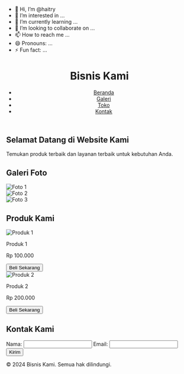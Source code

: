 - 👋 Hi, I’m @haitry
- 👀 I’m interested in ...
- 🌱 I’m currently learning ...
- 💞️ I’m looking to collaborate on ...
- 📫 How to reach me ...
- 😄 Pronouns: ...
- ⚡ Fun fact: ...

<!---
haitry/haitry is a ✨ special ✨ repository because its `README.md` (this file) appears on your GitHub profile.
You can click the Preview link to take a look at your changes.
--->
<!DOCTYPE html>
<html lang="id">
<head>
  <meta charset="UTF-8">
  <meta name="viewport" content="width=device-width, initial-scale=1.0">
  <title>Website Bisnis</title>
  <link rel="stylesheet" href="styles.css">
</head>
<body>
  <header>
    <div class="logo">
      <h1>Bisnis Kami</h1>
    </div>
    <nav>
      <ul>
        <li><a href="#">Beranda</a></li>
        <li><a href="#gallery">Galeri</a></li>
        <li><a href="#shop">Toko</a></li>
        <li><a href="#contact">Kontak</a></li>
      </ul>
    </nav>
  </header>

  <section class="hero">
    <h2>Selamat Datang di Website Kami</h2>
    <p>Temukan produk terbaik dan layanan terbaik untuk kebutuhan Anda.</p>
  </section>

  <section id="gallery" class="gallery">
    <h2>Galeri Foto</h2>
    <div class="gallery-grid">
      <div class="gallery-item"><img src="image1.jpg" alt="Foto 1"></div>
      <div class="gallery-item"><img src="image2.jpg" alt="Foto 2"></div>
      <div class="gallery-item"><img src="image3.jpg" alt="Foto 3"></div>
    </div>
  </section>

  <section id="shop" class="shop">
    <h2>Produk Kami</h2>
    <div class="shop-items">
      <div class="shop-item">
        <img src="product1.jpg" alt="Produk 1">
        <p>Produk 1</p>
        <p>Rp 100.000</p>
        <button>Beli Sekarang</button>
      </div>
      <div class="shop-item">
        <img src="product2.jpg" alt="Produk 2">
        <p>Produk 2</p>
        <p>Rp 200.000</p>
        <button>Beli Sekarang</button>
      </div>
    </div>
  </section>

  <section id="contact" class="contact">
    <h2>Kontak Kami</h2>
    <form>
      <label for="name">Nama:</label>
      <input type="text" id="name" name="name" required>
      <label for="email">Email:</label>
      <input type="email" id="email" name="email" required>
      <button type="submit">Kirim</button>
    </form>
  </section>

  <footer>
    <p>&copy; 2024 Bisnis Kami. Semua hak dilindungi.</p>
  </footer>

</body>
</html>

